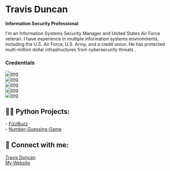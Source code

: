 # Travis Duncan

<strong>Information Security Professional</strong>

I'm an Information Systems Security Manager and United States Air Force veteran. I have experience in multiple information systems environments, including the U.S. Air Force, U.S. Army, and a credit union. He has protected multi-million dollar infrastructures from cybersecurity threats .

<h3>Credentials</h3>
<a href="https://www.credly.com/badges/3da2dd71-ab8d-4b26-98b3-eca3272a5356" target="_blank"><img src="https://custom-icon-badges.demolab.com/badge/%20-CISSP-darkgreen.svg?logo=isc2&amp;logoColor=white" alt="img" style="max-width: 100%;"></a><br>
<a href="https://www.credly.com/badges/8dac8a06-9380-41e0-819f-c422c4b58a48" target="_blank"><img src="https://custom-icon-badges.demolab.com/badge/ISACA-CISM-green.svg?logo=isaca&amp;logoColor=white" alt="img" data-canonical-src="https://custom-icon-badges.demolab.com/badge/ISACA-CISM-green.svg?logo=isaca&amp;logoColor=white" style="max-width: 100%;"></a><br>
<a href="https://www.credly.com/badges/61e3e802-44a4-44ee-bed0-e454833010d7" target="_blank"><img src="https://custom-icon-badges.demolab.com/badge/CompTIA%20Advanced%20Security%20Professional-CASP+-red.svg?logo=comptia&amp;logoColor=white" alt="img" data-canonical-src="https://custom-icon-badges.demolab.com/badge/CompTIA%20Advanced%20Security%20Professional-CASP+-red.svg?logo=comptia&amp;logoColor=white" style="max-width: 100%;"></a><br>
<a href="https://www.wgu.edu/online-it-degrees/cybersecurity-information-assurance-masters-program.html" target="_blank"><img src="https://custom-icon-badges.demolab.com/badge/Master%20of%20Science,%20Cybersecurity%20and%20Information%20Assurance-WGU-darkblue.svg?logo=wgu&amp;logoColor=white" alt="img" data-canonical-src="https://custom-icon-badges.demolab.com/badge/Master%20of%20Science,%20Cybersecurity%20and%20Information%20Assurance-WGU-darkblue.svg?logo=wgu&amp;logoColor=white" style="max-width: 100%;"></a><br>
<a href="https://www.wgu.edu/online-it-degrees/cybersecurity-information-assurance-masters-program.html" target="_blank"><img src="https://custom-icon-badges.demolab.com/badge/Secret%20security%20clearance-DoD-white.svg?logo=dod&amp;logoColor=white" alt="img" data-canonical-src="https://custom-icon-badges.demolab.com/badge/Secret%20security%20clearance-DoD-white.svg?logo=dod&amp;logoColor=white" style="max-width: 100%;"></a><br>

<h2>👨‍💻 Python Projects:</h2>
- <a href="https://github.com/TravDunc/">FizzBuzz</a>
<br>
- <a href="https://github.com/TravDunc/Number-Guessing-Game">Number-Guessing-Game</a>

<h2> 🤳 Connect with me:</h2>

<div class="badge-base LI-profile-badge" data-locale="en_US" data-size="medium" data-theme="dark" data-type="VERTICAL" data-vanity="travis-w-duncan" data-version="v1"><a class="badge-base__link LI-simple-link" href="https://www.linkedin.com/in/travis-w-duncan?trk=profile-badge">Travis Duncan</a></div>
<a href="https://travdunc.github.io">My Website</a>

<!--
<h2>👨‍💻 Azure Projects:</h2>
- <b>Cloud SIEM Practice (Azure, Sentinel, Virtualization, Log Training/Parsing)</b>
  - [Windows EventLog: Failed RDP Logins Source IP to full GeoData Conversion](https://github.com/TravDunc/Sentinel-Lab)
-->
